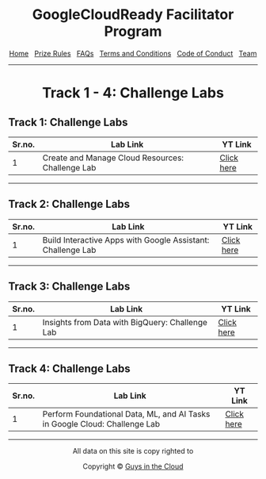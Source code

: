 <center>
    <h1>GoogleCloudReady Facilitator Program</h1>
    <a href="https://dot-space.github.io/GCRF-22/">Home</a>
    &nbsp;
    <a href="https://dot-space.github.io/GCRF-22/prize">Prize Rules</a>
    &nbsp;
    <a href="https://dot-space.github.io/GCRF-22/faqs">FAQs</a>
    &nbsp;
    <a href="https://dot-space.github.io/GCRF-22/tnc">Terms and Conditions</a>
    &nbsp;
    <a href="https://dot-space.github.io/GCRF-22/coc">Code of Conduct</a>
    &nbsp;
    <a href="https://dot-space.github.io/GCRF-22/team">Team</a>
</center>

---

<center><h1>Track 1 - 4: Challenge Labs</h1></center>

## Track 1: Challenge Labs

| Sr.no. | Lab Link                                         | YT Link                                    |
| ------ | ------------------------------------------------ | ------------------------------------------ |
| 1      | Create and Manage Cloud Resources: Challenge Lab | [Click here](https://youtu.be/QTbwYBiqCsE) |

---

## Track 2: Challenge Labs

| Sr.no. | Lab Link                                                    | YT Link                                    |
| ------ | ----------------------------------------------------------- | ------------------------------------------ |
| 1      | Build Interactive Apps with Google Assistant: Challenge Lab | [Click here](https://youtu.be/DDPQcJAB-SA) |

---

## Track 3: Challenge Labs

| Sr.no. | Lab Link                                        | YT Link                                    |
| ------ | ----------------------------------------------- | ------------------------------------------ |
| 1      | Insights from Data with BigQuery: Challenge Lab | [Click here](https://youtu.be/p5stQukFmR0) |

---

## Track 4: Challenge Labs

| Sr.no. | Lab Link                                                                   | YT Link                                    |
| ------ | -------------------------------------------------------------------------- | ------------------------------------------ |
| 1      | Perform Foundational Data, ML, and AI Tasks in Google Cloud: Challenge Lab | [Click here](https://youtu.be/vJKekSjT_Fk) |

---

<footer>

<center>

<p> All data on this site is copy righted to</p>
Copyright ©️ <a href="https://github.com/guys-in-the-cloud">Guys in the Cloud</a>

</center>

</footer>
